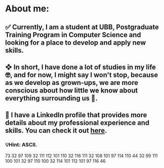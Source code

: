 # About me:

## ✅ Currently, I am a student at UBB, Postgraduate Training Program in Computer Science and looking for a place to develop and apply new skills.

## ❖ In short, I have done a lot of studies in my life 🤓, and for now, I might say I won't stop, because as we develop as grown-ups, we are more conscious about how little we know about everything surrounding us 📖.

## 💼 I have a LinkedIn profile that provides more details about my professional experience and skills. You can check it out [here](https://www.linkedin.com/in/tamasmarcu/).

### 💡Hint: ASCII.
73 32 97 109 32 111 112 101 110 32 116 111 32 108 101 97 114 110 44 32 99 111 100 101 32 97 110 100 32 114 101 112 101 97 116 46
